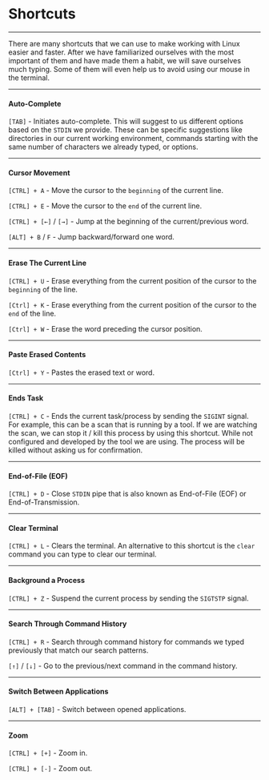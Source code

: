 # Shortcuts

------

There are many shortcuts that we can use to make working with Linux  easier and faster. After we have familiarized ourselves with the most  important of them and have made them a habit, we will save ourselves  much typing. Some of them will even help us to avoid using our mouse in  the terminal.

------

#### Auto-Complete

`[TAB]` - Initiates auto-complete. This will suggest to us different options based on the `STDIN` we provide. These can be specific suggestions like directories in our  current working environment, commands starting with the same number of  characters we already typed, or options.

------

#### Cursor Movement

`[CTRL] + A` - Move the cursor to the `beginning` of the current line.

`[CTRL] + E` - Move the cursor to the `end` of the current line.

`[CTRL] + [←]` / `[→]` - Jump at the beginning of the current/previous word.

`[ALT] + B` / `F` - Jump backward/forward one word.

------

#### Erase The Current Line

`[CTRL] + U` - Erase everything from the current position of the cursor to the `beginning` of the line.

`[Ctrl] + K` - Erase everything from the current position of the cursor to the `end` of the line.

`[Ctrl] + W` - Erase the word preceding the cursor position.

------

#### Paste Erased Contents

`[Ctrl] + Y` - Pastes the erased text or word.

------

#### Ends Task

`[CTRL] + C` - Ends the current task/process by sending the `SIGINT` signal. For example, this can be a scan that is running by a tool. If  we are watching the scan, we can stop it / kill this process by using  this shortcut. While not configured and developed by the tool we are  using. The process will be killed without asking us for confirmation.

------

#### End-of-File (EOF)

`[CTRL] + D` - Close `STDIN` pipe that is also known as End-of-File (EOF) or End-of-Transmission.

------

#### Clear Terminal

`[CTRL] + L` - Clears the terminal. An alternative to this shortcut is the `clear` command you can type to clear our terminal.

------

#### Background a Process

`[CTRL] + Z` - Suspend the current process by sending the `SIGTSTP` signal.

------

#### Search Through Command History

`[CTRL] + R` - Search through command history for commands we typed previously that match our search patterns.

`[↑]` / `[↓]` - Go to the previous/next command in the command history.

------

#### Switch Between Applications

`[ALT] + [TAB]` - Switch between opened applications.

------

#### Zoom

`[CTRL] + [+]` - Zoom in.

`[CTRL] + [-]` - Zoom out.